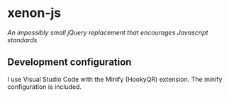 # xenon-js

*An impossibly small jQuery replacement that encourages Javascript standards*

## Development configuration

I use Visual Studio Code with the Minify (HookyQR) extension. The minify configuration is included.
